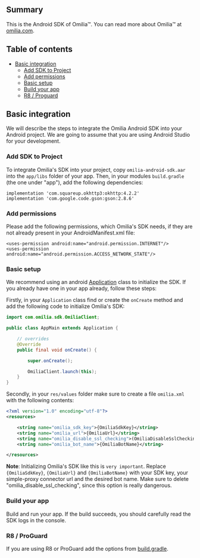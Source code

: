 ## Summary

This is the Android SDK of Omilia™. You can read more about Omilia™ at [omilia.com].

## Table of contents

* [Basic integration](#basic-integration)
   * [Add SDK to Project](#add-sdk-to-project)
   * [Add permissions](#add-permissions)
   * [Basic setup](#basic-setup)
   * [Build your app](#build-your-app)
   * [R8 / Proguard](#r8-proguard)

## Basic integration
We will describe the steps to integrate the Omilia Android SDK into your Android project. We are going to assume that you are using Android Studio for your development.

### Add SDK to Project
To integrate Omilia's SDK into your project, copy `omilia-android-sdk.aar` into the `app/libs` folder of your app.
Then, in your modules `build.gradle` (the one under "app"), add the following dependencies:
```
implementation 'com.squareup.okhttp3:okhttp:4.2.2'
implementation 'com.google.code.gson:gson:2.8.6'
```

### Add permissions
Please add the following permissions, which Omilia's SDK needs, if they are not already present in your AndroidManifest.xml file:

```
<uses-permission android:name="android.permission.INTERNET"/>
<uses-permission android:name="android.permission.ACCESS_NETWORK_STATE"/>
```


### Basic setup
We recommend using an android [Application][android_application] class to initialize the SDK. If you already have one in your app already, follow these steps:

Firstly, in your `Application` class find or create the `onCreate` method and add the following code to initialize Omilia's SDK:

```java
import com.omilia.sdk.OmiliaClient;

public class AppMain extends Application {

    // overrides
    @Override
    public final void onCreate() {

        super.onCreate();

        OmiliaClient.launch(this);
    }
}
```

Secondly, in your `res/values` folder make sure to create a file `omilia.xml` with the following contents:

```xml
<?xml version="1.0" encoding="utf-8"?>
<resources>

    <string name="omilia_sdk_key">{OmiliaSdkKey}</string>
    <string name="omilia_url">{OmiliaUrl}</string>
    <string name="omilia_disable_ssl_checking">(OmiliaDisableSslChecking)</string>
    <string name="omilia_bot_name">{OmiliaBotName}</string>

</resources>
```

**Note**: Initializing Omilia's SDK like this is `very important`. Replace `{OmiliaSdkKey}`, `{OmiliaUrl}` and `{OmiliaBotName}` with your SDK key, your simple-proxy connector url and 
the desired bot name. Make sure to delete "omilia_disable_ssl_checking", since this option is really dangerous.

### Build your app

Build and run your app. If the build succeeds, you should carefully read the SDK logs in the console.


### R8 / ProGuard

If you are using R8 or ProGuard add the options from [build.gradle][build_gradle].


[omilia.com]:  http://www.omilia.com

[android_application]:   http://developer.android.com/reference/android/app/Application.html
[build_gradle]:          ./app/build.gradle
